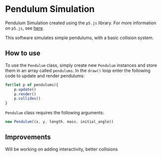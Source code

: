 # Pendulum Simulation

Pendulum Simulation created using the `p5.js` library. For more information on `p5.js`, see [here](https://p5js.org/).

This software simulates simple pendulums, with a basic collision system.

## How to use

To use the `Pendulum` class, simply create new `Pendulum` instances and store them in an array called `pendulums`. In the `draw()` loop enter the following code to update and render pendulums:

``` javascript
for(let p of pendulums){
    p.update()
    p.render()
    p.collides()
}
```

`Pendulum` class requires the following arguments:

``` javascript
new Pendulum((x, y, length, mass, initial_angle))
```

## Improvements

Will be working on adding interactivity, better collisions

